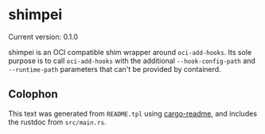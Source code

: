 # shimpei

Current version: 0.1.0

  shimpei is an OCI compatible shim wrapper around `oci-add-hooks`. Its sole purpose is
  to call `oci-add-hooks` with the additional `--hook-config-path` and `--runtime-path`
  parameters that can't be provided by containerd.

## Colophon

This text was generated from `README.tpl` using [cargo-readme](https://crates.io/crates/cargo-readme), and includes the rustdoc from `src/main.rs`.
